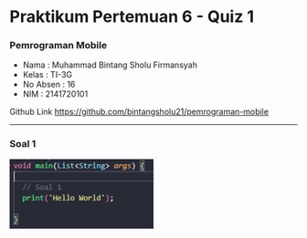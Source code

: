 # **Praktikum Pertemuan 6 - Quiz 1**

### **Pemrograman Mobile**

* Nama        : Muhammad Bintang Sholu Firmansyah
* Kelas       : TI-3G
* No Absen    : 16
* NIM         : 2141720101

Github Link https://github.com/bintangsholu21/pemrograman-mobile

---

### Soal 1
<img src='img\soal1.png' width='50%'>